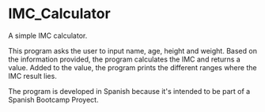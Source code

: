 # IMC_Calculator
A simple IMC calculator. 

This program asks the user to input name, age, height and weight. 
Based on the information provided, the program calculates the IMC and returns a value.
Added to the value, the program prints the different ranges where the IMC result lies. 

The program is developed in Spanish because it's intended to be part of a Spanish Bootcamp Proyect. 
